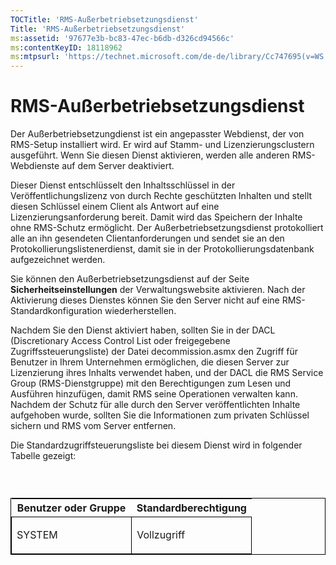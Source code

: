 ```yaml
---
TOCTitle: 'RMS-Außerbetriebsetzungsdienst'
Title: 'RMS-Außerbetriebsetzungsdienst'
ms:assetid: '97677e3b-bc83-47ec-b6db-d326cd94566c'
ms:contentKeyID: 18118962
ms:mtpsurl: 'https://technet.microsoft.com/de-de/library/Cc747695(v=WS.10)'
---
```


RMS-Außerbetriebsetzungsdienst
==============================

Der Außerbetriebsetzungdienst ist ein angepasster Webdienst, der von RMS-Setup installiert wird. Er wird auf Stamm- und Lizenzierungsclustern ausgeführt. Wenn Sie diesen Dienst aktivieren, werden alle anderen RMS-Webdienste auf dem Server deaktiviert.

Dieser Dienst entschlüsselt den Inhaltsschlüssel in der Veröffentlichungslizenz von durch Rechte geschützten Inhalten und stellt diesen Schlüssel einem Client als Antwort auf eine Lizenzierungsanforderung bereit. Damit wird das Speichern der Inhalte ohne RMS-Schutz ermöglicht. Der Außerbetriebsetzungsdienst protokolliert alle an ihn gesendeten Clientanforderungen und sendet sie an den Protokollierungslistenerdienst, damit sie in der Protokollierungsdatenbank aufgezeichnet werden.

Sie können den Außerbetriebsetzungsdienst auf der Seite **Sicherheitseinstellungen** der Verwaltungswebsite aktivieren. Nach der Aktivierung dieses Dienstes können Sie den Server nicht auf eine RMS-Standardkonfiguration wiederherstellen.

Nachdem Sie den Dienst aktiviert haben, sollten Sie in der DACL (Discretionary Access Control List oder freigegebene Zugriffssteuerungsliste) der Datei decommission.asmx den Zugriff für Benutzer in Ihrem Unternehmen ermöglichen, die diesen Server zur Lizenzierung ihres Inhalts verwendet haben, und der DACL die RMS Service Group (RMS-Dienstgruppe) mit den Berechtigungen zum Lesen und Ausführen hinzufügen, damit RMS seine Operationen verwalten kann. Nachdem der Schutz für alle durch den Server veröffentlichten Inhalte aufgehoben wurde, sollten Sie die Informationen zum privaten Schlüssel sichern und RMS vom Server entfernen.

Die Standardzugriffsteuerungsliste bei diesem Dienst wird in folgender Tabelle gezeigt:

###  

<p> </p>
<table style="border:1px solid black;">
<colgroup>
<col width="50%" />
<col width="50%" />
</colgroup>
<thead>
<tr class="header">
<th>Benutzer oder Gruppe</th>
<th>Standardberechtigung</th>
</tr>
</thead>
<tbody>
<tr class="odd">
<td style="border:1px solid black;"><p>SYSTEM</p></td>
<td style="border:1px solid black;"><p>Vollzugriff</p></td>
</tr>
</tbody>
</table>
